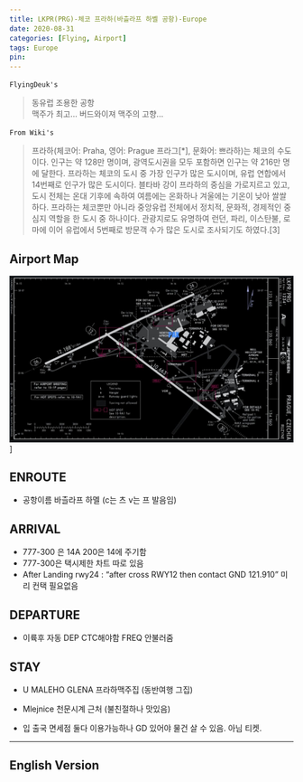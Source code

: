 ```yaml
---
title: LKPR(PRG)-체코 프라하(바츨라프 하벨 공항)-Europe
date: 2020-08-31
categories: [Flying, Airport]
tags: Europe
pin:
---
```

`FlyingDeuk's`
>동유럽 조용한 공항 <br>
맥주가 최고... 버드와이져 맥주의 고향...

`From Wiki's`
>프라하(체코어: Praha, 영어: Prague 프라그[*], 문화어: 쁘라하)는 체코의 수도이다. 인구는 약 128만 명이며, 광역도시권을 모두 포함하면 인구는 약 216만 명에 달한다. 프라하는 체코의 도시 중 가장 인구가 많은 도시이며, 유럽 연합에서 14번째로 인구가 많은 도시이다. 블타바 강이 프라하의 중심을 가로지르고 있고, 도시 전체는 온대 기후에 속하여 여름에는 온화하나 겨울에는 기온이 낮아 쌀쌀하다.
프라하는 체코뿐만 아니라 중앙유럽 전체에서 정치적, 문화적, 경제적인 중심지 역할을 한 도시 중 하나이다. 관광지로도 유명하여 런던, 파리, 이스탄불, 로마에 이어 유럽에서 5번째로 방문객 수가 많은 도시로 조사되기도 하였다.[3]

## Airport Map
![prg](/img/flying/airport/prg_ap.jpg)]

## ENROUTE
- 공항이름 바츨라프 하멜 (c는 츠 v는 프 발음임)

## ARRIVAL
- 777-300 은 14A 200은 14에 주기함
- 777-300은 택시제한 차트 따로 있음
- After Landing rwy24 : “after cross RWY12 then contact GND 121.910” 미리 컨택 필요없음

## DEPARTURE
- 이륙후 자동 DEP CTC해야함  FREQ 안불러줌

## STAY
- U MALEHO GLENA 프라하맥주집 (동반여행 그집)
- Mlejnice 천문시계 근처 (불친절하나 맛있음)

- 입 출국 면세점 둘다 이용가능하나 GD 있어야 물건 살 수 있음. 아님 티켓.

---------
## English Version
